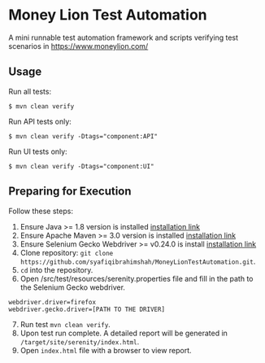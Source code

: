 Money Lion Test Automation
========

A mini runnable test automation framework and scripts verifying test scenarios in https://www.moneylion.com/

## Usage

Run all tests:

```
$ mvn clean verify
```

Run API tests only:

```
$ mvn clean verify -Dtags="component:API"
```

Run UI tests only:

```
$ mvn clean verify -Dtags="component:UI"
```

## Preparing for Execution

Follow these steps:

1. Ensure Java >= 1.8 version is installed [installation link](http://www.oracle.com/technetwork/java/javase/downloads/jdk8-downloads-2133151.html)
2. Ensure Apache Maven >= 3.0 version is installed [installation link](https://maven.apache.org/install.html)
3. Ensure Selenium Gecko Webdriver >= v0.24.0 is install [installation link](https://docs.seleniumhq.org/download/)
4. Clone repository: `git clone https://github.com/syafiqibrahimshah/MoneyLionTestAutomation.git`.
5. `cd` into the repository.
6. Open /src/test/resources/serenity.properties file and fill in the path to the Selenium Gecko webdriver.
```
webdriver.driver=firefox
webdriver.gecko.driver=[PATH TO THE DRIVER]
```
7. Run test `mvn clean verify`.
8. Upon test run complete. A detailed report will be generated in `/target/site/serenity/index.html`.
9. Open `index.html` file with a browser to view report.

